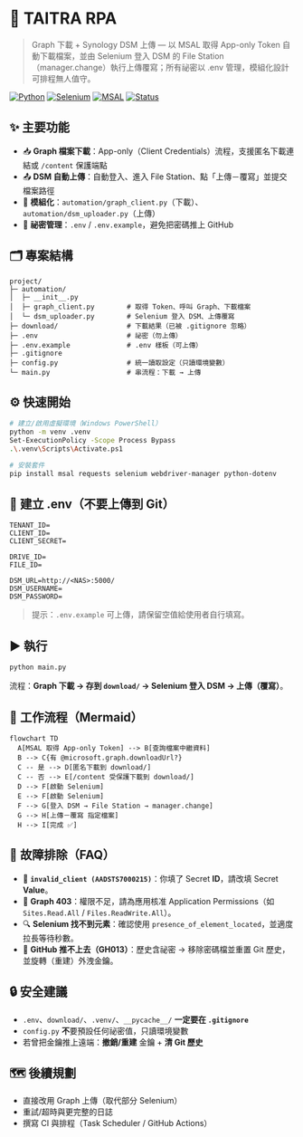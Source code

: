 # 🚀 TAITRA RPA  
>Graph 下載 + Synology DSM 上傳 — 以 MSAL 取得 App-only Token 自動下載檔案，並由 Selenium 登入 DSM 的 File Station（manager.change）執行上傳覆寫；所有祕密以 .env 管理，模組化設計可排程無人值守。

[![Python](https://img.shields.io/badge/Python-3.9%2B-blue.svg)](https://www.python.org/)
[![Selenium](https://img.shields.io/badge/Selenium-4.x-green.svg)](https://www.selenium.dev/)
[![MSAL](https://img.shields.io/badge/Azure%20AD-MSAL-blueviolet.svg)](https://learn.microsoft.com/azure/active-directory/develop/)
[![Status](https://img.shields.io/badge/Status-Active-brightgreen.svg)](#)




## ✨ 主要功能
- 📥 **Graph 檔案下載**：App-only（Client Credentials）流程，支援匿名下載連結或 `/content` 保護端點
- 📤 **DSM 自動上傳**：自動登入、進入 File Station、點「上傳－覆寫」並提交檔案路徑
- 🧩 **模組化**：`automation/graph_client.py`（下載）、`automation/dsm_uploader.py`（上傳）
- 🔐 **祕密管理**：`.env` / `.env.example`，避免把密碼推上 GitHub



## 🗂 專案結構
```
project/
├─ automation/
│  ├─ __init__.py
│  ├─ graph_client.py        # 取得 Token、呼叫 Graph、下載檔案
│  └─ dsm_uploader.py        # Selenium 登入 DSM、上傳覆寫
├─ download/                 # 下載結果（已被 .gitignore 忽略）
├─ .env                      # 祕密（勿上傳）
├─ .env.example              # .env 樣板（可上傳）
├─ .gitignore
├─ config.py                 # 統一讀取設定（只讀環境變數）
└─ main.py                   # 串流程：下載 → 上傳
```



## ⚙️ 快速開始
```bash
# 建立/啟用虛擬環境（Windows PowerShell）
python -m venv .venv
Set-ExecutionPolicy -Scope Process Bypass
.\.venv\Scripts\Activate.ps1

# 安裝套件
pip install msal requests selenium webdriver-manager python-dotenv
```



## 🔐 建立 .env（不要上傳到 Git）
```dotenv
TENANT_ID=
CLIENT_ID=
CLIENT_SECRET=

DRIVE_ID=
FILE_ID=

DSM_URL=http://<NAS>:5000/
DSM_USERNAME=
DSM_PASSWORD=
```
> 提示：`.env.example` 可上傳，請保留空值給使用者自行填寫。



## ▶️ 執行
```bash
python main.py
```
流程：**Graph 下載 → 存到 `download/` → Selenium 登入 DSM → 上傳（覆寫）**。



## 🧭 工作流程（Mermaid）
```mermaid
flowchart TD
  A[MSAL 取得 App-only Token] --> B[查詢檔案中繼資料]
  B --> C{有 @microsoft.graph.downloadUrl?}
  C -- 是 --> D[匿名下載到 download/]
  C -- 否 --> E[/content 受保護下載到 download/]
  D --> F[啟動 Selenium]
  E --> F[啟動 Selenium]
  F --> G[登入 DSM → File Station → manager.change]
  G --> H[上傳－覆寫 指定檔案]
  H --> I[完成 ✅]
```



## 🧹 故障排除（FAQ）
- 🔑 **`invalid_client (AADSTS7000215)`**：你填了 Secret **ID**，請改填 Secret **Value**。
- 🚫 **Graph 403**：權限不足，請為應用核准 Application Permissions（如 `Sites.Read.All` / `Files.ReadWrite.All`）。
- 🔍 **Selenium 找不到元素**：確認使用 `presence_of_element_located`，並適度拉長等待秒數。
- 🔐 **GitHub 推不上去（GH013）**：歷史含祕密 → 移除密碼檔並重置 Git 歷史，並旋轉（重建）外洩金鑰。



## 🔒 安全建議
- `.env`、`download/`、`.venv/`、`__pycache__/` **一定要在 `.gitignore`**
- `config.py` **不**要預設任何祕密值，只讀環境變數
- 若曾把金鑰推上遠端：**撤銷/重建** 金鑰 + **清 Git 歷史**



## 🗺 後續規劃
- 直接改用 Graph 上傳（取代部分 Selenium）
- 重試/超時與更完整的日誌
- 撰寫 CI 與排程（Task Scheduler / GitHub Actions）
